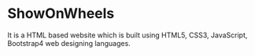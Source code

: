 # ShowOnWheels
It is a HTML based website which is built using HTML5, CSS3, JavaScript, Bootstrap4 web designing languages.
